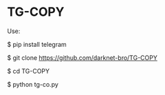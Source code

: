 # TG-COPY

Use:

$ pip install telegram

$ git clone https://github.com/darknet-bro/TG-COPY

$ cd TG-COPY

$ python tg-co.py

